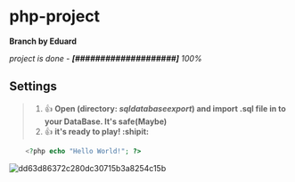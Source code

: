 # php-project

**Branch by Eduard**

_project is done - **[####################]** 100%_

## Settings
>1. :+1: **Open (directory: _sqldatabaseexport_) and import .sql file in to your DataBase. It's safe(Maybe)**  
>2. :+1: **it's ready to play! :shipit:**

```php
    <?php echo "Hello World!"; ?>
```

![dd63d86372c280dc30715b3a8254c15b](https://user-images.githubusercontent.com/16798940/33377607-4a5dcb6e-d53c-11e7-9d54-c1d8565f0339.jpg)
